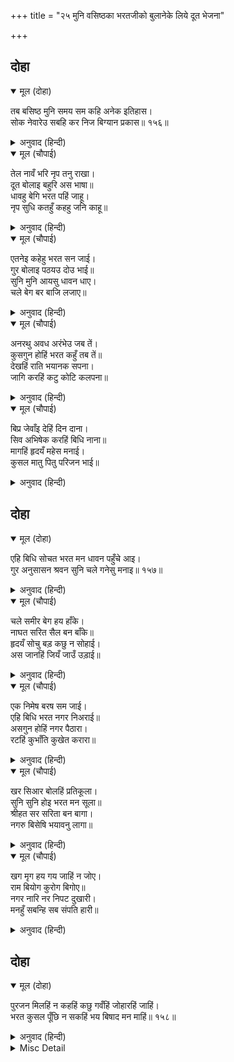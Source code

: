 +++
title = "२५ मुनि वसिष्ठका भरतजीको बुलानेके लिये दूत भेजना"

+++


## दोहा


<details open><summary>मूल (दोहा)</summary>

तब बसिष्ठ मुनि समय सम कहि अनेक इतिहास।  
सोक नेवारेउ सबहि कर निज बिग्यान प्रकास॥ १५६॥
</details>

<details><summary>अनुवाद (हिन्दी)</summary>

तब वसिष्ठ मुनिने समयके अनुकूल अनेक इतिहास कहकर अपने विज्ञानके प्रकाशसे सबका शोक दूर किया॥ १५६॥
</details>

<details open><summary>मूल (चौपाई)</summary>

तेल नावँ भरि नृप तनु राखा।  
दूत बोलाइ बहुरि अस भाषा॥  
धावहु बेगि भरत पहिं जाहू।  
नृप सुधि कतहुँ कहहु जनि काहू॥
</details>

<details><summary>अनुवाद (हिन्दी)</summary>

वसिष्ठजीने नावमें तेल भरवाकर राजाके शरीरको उसमें रखवा दिया। फिर दूतोंको बुलवाकर उनसे ऐसा कहा—तुमलोग जल्दी दौड़कर भरतके पास जाओ। राजाकी मृत्युका समाचार कहीं किसीसे न कहना॥ १॥
</details>

<details open><summary>मूल (चौपाई)</summary>

एतनेइ कहेहु भरत सन जाई।  
गुर बोलाइ पठयउ दोउ भाई॥  
सुनि मुनि आयसु धावन धाए।  
चले बेग बर बाजि लजाए॥
</details>

<details><summary>अनुवाद (हिन्दी)</summary>

जाकर भरतसे इतना ही कहना कि दोनों भाइयोंको गुरुजीने बुलवा भेजा है। मुनिकी आज्ञा सुनकर धावन (दूत) दौड़े। वे अपने वेगसे उत्तम घोड़ोंको भी लजाते हुए चले॥ २॥
</details>

<details open><summary>मूल (चौपाई)</summary>

अनरथु अवध अरंभेउ जब तें।  
कुसगुन होहिं भरत कहुँ तब तें॥  
देखहिं राति भयानक सपना।  
जागि करहिं कटु कोटि कलपना॥
</details>

<details><summary>अनुवाद (हिन्दी)</summary>

जबसे अयोध्यामें अनर्थ प्रारम्भ हुआ, तभीसे भरतजीको अपशकुन होने लगे। वे रातको भयङ्कर स्वप्न देखते थे और जागनेपर [उन स्वप्नोंके कारण] करोड़ों (अनेकों) तरहकी बुरी-बुरी कल्पनाएँ किया करते थे॥३॥
</details>

<details open><summary>मूल (चौपाई)</summary>

बिप्र जेवाँइ देहिं दिन दाना।  
सिव अभिषेक करहिं बिधि नाना॥  
मागहिं हृदयँ महेस मनाई।  
कुसल मातु पितु परिजन भाई॥
</details>

<details><summary>अनुवाद (हिन्दी)</summary>

[अनिष्टशान्तिके लिये] वे प्रतिदिन ब्राह्मणोंको भोजन कराकर दान देते थे। अनेकों विधियोंसे रुद्राभिषेक करते थे। महादेवजीको हृदयमें मनाकर उनसे माता-पिता, कुटुम्बी और भाइयोंका कुशल-क्षेम माँगते थे॥ ४॥
</details>

## दोहा


<details open><summary>मूल (दोहा)</summary>

एहि बिधि सोचत भरत मन धावन पहुँचे आइ।  
गुर अनुसासन श्रवन सुनि चले गनेसु मनाइ॥ १५७॥
</details>

<details><summary>अनुवाद (हिन्दी)</summary>

भरतजी इस प्रकार मनमें चिन्ता कर रहे थे कि दूत आ पहुँचे। गुरुजीकी आज्ञा कानोंसे सुनते ही वे गणेशजीको मनाकर चल पड़े॥ १५७॥
</details>

<details open><summary>मूल (चौपाई)</summary>

चले समीर बेग हय हाँके।  
नाघत सरित सैल बन बाँके॥  
हृदयँ सोचु बड़ कछु न सोहाई।  
अस जानहिं जियँ जाउँ उड़ाई॥
</details>

<details><summary>अनुवाद (हिन्दी)</summary>

हवाके समान वेगवाले घोड़ोंको हाँकते हुए वे विकट नदी, पहाड़ तथा जंगलोंको लाँघते हुए चले। उनके हृदयमें बड़ा सोच था, कुछ सुहाता न था। मनमें ऐसा सोचते थे कि उड़कर पहुँच जाऊँ॥ १॥
</details>

<details open><summary>मूल (चौपाई)</summary>

एक निमेष बरष सम जाई।  
एहि बिधि भरत नगर निअराई॥  
असगुन होहिं नगर पैठारा।  
रटहिं कुभाँति कुखेत करारा॥
</details>

<details><summary>अनुवाद (हिन्दी)</summary>

एक-एक निमेष वर्षके समान बीत रहा था। इस प्रकार भरतजी नगरके निकट पहुँचे। नगरमें प्रवेश करते समय अपशकुन होने लगे। कौए बुरी जगह बैठकर बुरी तरहसे काँव-काँव कर रहे हैं॥ २॥
</details>

<details open><summary>मूल (चौपाई)</summary>

खर सिआर बोलहिं प्रतिकूला।  
सुनि सुनि होइ भरत मन सूला॥  
श्रीहत सर सरिता बन बागा।  
नगरु बिसेषि भयावनु लागा॥
</details>

<details><summary>अनुवाद (हिन्दी)</summary>

गदहे और सियार विपरीत बोल रहे हैं। यह सुन-सुनकर भरतके मनमें बड़ी पीड़ा हो रही है। तालाब, नदी, वन, बगीचे सब शोभाहीन हो रहे हैं। नगर बहुत ही भयानक लग रहा है॥ ३॥
</details>

<details open><summary>मूल (चौपाई)</summary>

खग मृग हय गय जाहिं न जोए।  
राम बियोग कुरोग बिगोए॥  
नगर नारि नर निपट दुखारी।  
मनहुँ सबन्हि सब संपति हारी॥
</details>

<details><summary>अनुवाद (हिन्दी)</summary>

श्रीरामजीके वियोगरूपी बुरे रोगसे सताये हुए पक्षी-पशु, घोड़े-हाथी [ऐसे दुखी हो रहे हैं कि] देखे नहीं जाते। नगरके स्त्री-पुरुष अत्यन्त दुखी हो रहे हैं। मानो सब अपनी सारी सम्पत्ति हार बैठे हों॥ ४॥
</details>

## दोहा


<details open><summary>मूल (दोहा)</summary>

पुरजन मिलहिं न कहहिं कछु गवँहिं जोहारहिं जाहिं।  
भरत कुसल पूँछि न सकहिं भय बिषाद मन माहिं॥ १५८॥
</details>

<details><summary>अनुवाद (हिन्दी)</summary>

नगरके लोग मिलते हैं, पर कुछ कहते नहीं; गौंसे (चुपकेसे) जोहार (वन्दना) करके चले जाते हैं। भरतजी भी किसीसे कुशल नहीं पूछ सकते, क्योंकि उनके मनमें भय और विषाद छा रहा है॥ १५८॥
</details>

<details><summary>Misc Detail</summary>


</details>
